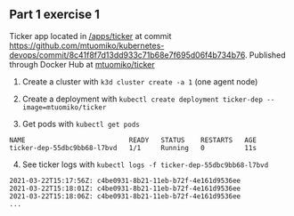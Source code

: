 ## Part 1 exercise 1

Ticker app located in [/apps/ticker](https://github.com/mtuomiko/kubernetes-devops/tree/main/apps/ticker) at commit https://github.com/mtuomiko/kubernetes-devops/commit/8c41f8f7d13dd933c71b68e7f695d06f4b734b76. Published through Docker Hub at [mtuomiko/ticker](https://hub.docker.com/r/mtuomiko/ticker)

1. Create a cluster with `k3d cluster create -a 1` (one agent node)

2. Create a deployment with `kubectl create deployment ticker-dep --image=mtuomiko/ticker`

3. Get pods with `kubectl get pods`

```
NAME                          READY   STATUS    RESTARTS   AGE
ticker-dep-55dbc9bb68-l7bvd   1/1     Running   0          11s
```

4. See ticker logs with `kubectl logs -f ticker-dep-55dbc9bb68-l7bvd`

```
2021-03-22T15:17:56Z: c4be0931-8b21-11eb-b72f-4e161d9536ee
2021-03-22T15:18:01Z: c4be0931-8b21-11eb-b72f-4e161d9536ee
2021-03-22T15:18:06Z: c4be0931-8b21-11eb-b72f-4e161d9536ee
...
```
